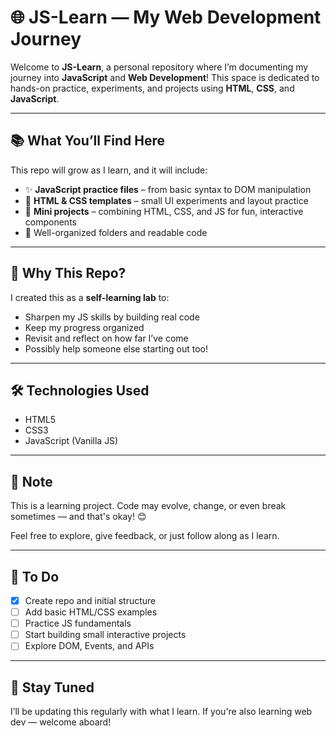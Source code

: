 # 🌐 JS-Learn — My Web Development Journey

Welcome to **JS-Learn**, a personal repository where I’m documenting my journey into **JavaScript** and **Web Development**! This space is dedicated to hands-on practice, experiments, and projects using **HTML**, **CSS**, and **JavaScript**.

---

## 📚 What You’ll Find Here

This repo will grow as I learn, and it will include:

- ✨ **JavaScript practice files** – from basic syntax to DOM manipulation
- 🎨 **HTML & CSS templates** – small UI experiments and layout practice
- 🧪 **Mini projects** – combining HTML, CSS, and JS for fun, interactive components
- 📁 Well-organized folders and readable code

---

## 🚀 Why This Repo?

I created this as a **self-learning lab** to:

- Sharpen my JS skills by building real code
- Keep my progress organized
- Revisit and reflect on how far I’ve come
- Possibly help someone else starting out too!

---

## 🛠 Technologies Used

- HTML5
- CSS3
- JavaScript (Vanilla JS)

---

## 📝 Note

This is a learning project. Code may evolve, change, or even break sometimes — and that's okay! 😊

Feel free to explore, give feedback, or just follow along as I learn.

---

## 📌 To Do

- [x] Create repo and initial structure  
- [ ] Add basic HTML/CSS examples  
- [ ] Practice JS fundamentals  
- [ ] Start building small interactive projects  
- [ ] Explore DOM, Events, and APIs  

---

## 🙌 Stay Tuned

I’ll be updating this regularly with what I learn. If you're also learning web dev — welcome aboard!

